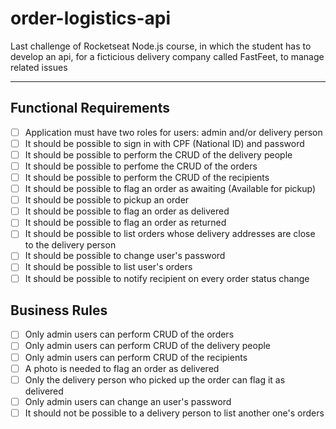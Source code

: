 # order-logistics-api
Last challenge of Rocketseat Node.js course, in which the student has to develop an api, for a ficticious delivery company called FastFeet, to manage related issues

---

## Functional Requirements

- [ ] Application must have two roles for users: admin and/or delivery person
- [ ] It should be possible to sign in with CPF (National ID) and password
- [ ] It should be possible to perform the CRUD of the delivery people
- [ ] It should be possible to perfome the CRUD of the orders
- [ ] It should be possible to perform the CRUD of the recipients
- [ ] It should be possible to flag an order as awaiting (Available for pickup)
- [ ] It should be possible to pickup an order
- [ ] It should be possible to flag an order as delivered
- [ ] It should be possible to flag an order as returned
- [ ] It should be possible to list orders whose delivery addresses are close to the delivery person
- [ ] It should be possible to change user's password
- [ ] It should be possible to list user's orders
- [ ] It should be possible to notify recipient on every order status change

## Business Rules

- [ ] Only admin users can perform CRUD of the orders
- [ ] Only admin users can perform CRUD of the delivery people
- [ ] Only admin users can perform CRUD of the recipients
- [ ] A photo is needed to flag an order as delivered
- [ ] Only the delivery person who picked up the order can flag it as delivered
- [ ] Only admin users can change an user's password
- [ ] It should not be possible to a delivery person to list another one's orders
